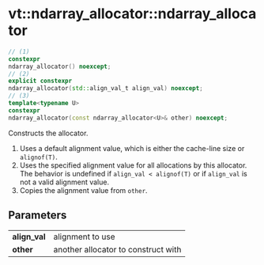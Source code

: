vt::ndarray_allocator::ndarray_allocator
========================================

```c++
// (1)
constexpr
ndarray_allocator() noexcept;
// (2)
explicit constexpr
ndarray_allocator(std::align_val_t align_val) noexcept;
// (3)
template<typename U>
constexpr
ndarray_allocator(const ndarray_allocator<U>& other) noexcept;
```

Constructs the allocator.

1. Uses a default alignment value, which is either the cache-line size or `alignof(T)`.
2. Uses the specified alignment value for all allocations by this allocator. The behavior is undefined if `align_val < alignof(T)` or if `align_val` is not a valid alignment value.
3. Copies the alignment value from `other`.

Parameters
----------

|||
-------------- | -----------------------------------
**align\_val** | alignment to use
**other**      | another allocator to construct with
